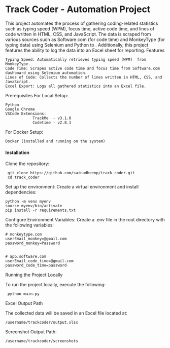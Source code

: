 <h1>Track Coder - Automation Project</h1>


This project automates the process of gathering coding-related statistics such as typing speed (WPM), focus time, active code time, and lines of code written in HTML, CSS, and JavaScript. The data is scraped from various sources such as Software.com (for code time) and MonkeyType (for typing data) using Selenium and Python  to . Additionally, this project features the ability to log the data into an Excel sheet for reporting.
Features

    Typing Speed: Automatically retrieves typing speed (WPM)  from MonkeyType.
    Code Time: Scrapes active code time and focus time from Software.com dashboard using Selenium automation.
    Lines of Code: Collects the number of lines written in HTML, CSS, and JavaScript.
    Excel Export: Logs all gathered statistics into an Excel file.

Prerequisites
For Local Setup:

    Python
    Google Chrome
    VSCode Extensions:
                TrackMe  - v3.1.0
                Codetime - v2.8.1



For Docker Setup:

    Docker (installed and running on the system)

<h4>Installation</h4>

   Clone the repository:

     git clone https://github.com/sainudheenp/track_coder.git
     cd track_coder

Set up the environment: Create a virtual environment and install dependencies:


    python -m venv myenv
    source myenv/bin/activate
    pip install -r requirements.txt


Configure Environment Variables: Create a .env file in the root directory with the following variables:

    # monkeytype.com
    userEmail_monkey=@gmail.com
    password_monkey=Password


    # app.software.com
    userEmail_code_time=@gmail.com
    password_code_time=password






Running the Project Locally

To run the project locally, execute the following:

     python main.py

     


Excel Output Path

The collected data will be saved in an Excel file located at:


    /username/trackcoder/output.xlsx

Screenshot Output Path:

    /username/trackcoder/screenshots





